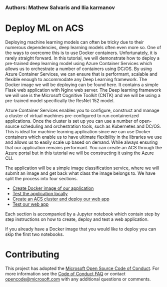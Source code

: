 ### Authors: Mathew Salvaris and Ilia karmanov

# Deploy ML on ACS 
Deploying machine learning models can often be tricky due to their numerous dependencies, deep learning models often even more so. One of the ways to overcome this is to use Docker containers. Unfortunately, it is rarely straight forward. In this tutorial, we will demonstrate how to deploy a pre-trained deep learning model using Azure Container Services which allows us to orchestrate a number of containers using DC/OS. By using Azure Container Services, we can ensure that is performant, scalable and flexible enough to accommodate any Deep Learning framework. 
The Docker image we will be deploying can be found here. It contains a simple Flask web application with Nginx web server. The Deep learning framework we will use is the Microsoft Cognitive Toolkit (CNTK) and we will be using a pre-trained model specifically the ResNet 152 model.

Azure Container Services enables you to configure, construct and manage a cluster of virtual machines pre-configured to run containerized applications. Once the cluster is set up you can use a number of open-source scheduling and orchestration tools, such as Kubernetes and DC/OS. This is ideal for machine learning application since we can use Docker containers which enable us to have ultimate flexibility in the libraries we use and allows us to easily scale up based on demand. While always ensuring that our application remains performant. You can create an ACS through the Azure portal but in this tutorial we will be constructing it using the Azure CLI.

The application will be a simple image classification service, where we will submit an image and get back what class the image belongs to. We have split the process into four sections.
* [Create Docker image of our application](BuildImage.ipynb)
* [Test the application locally](TestLocally.ipynb)
* [Create an ACS cluster and deploy our web app](DeployACS.ipynb)
* [Test our web app](TestApp.ipynb)

Each section is accompanied by a Jupyter notebook which contain step by step instructions on how to create, deploy and test a web application.

If you already have a Docker image that you would like to deploy you can skip the first two notebooks.

# Contributing
This project has adopted the [Microsoft Open Source Code of Conduct](https://opensource.microsoft.com/codeofconduct/). For more information see the [Code of Conduct FAQ](https://opensource.microsoft.com/codeofconduct/faq/) or contact [opencode@microsoft.com](mailto:opencode@microsoft.com) with any additional questions or comments.

